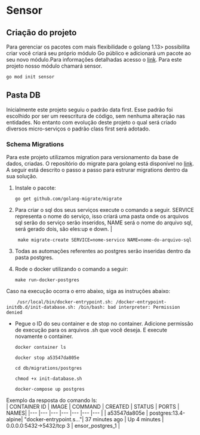 # Sensor

## Criação do projeto
Para gerenciar os pacotes com mais flexibilidade o golang 1.13> possibilita criar  você criará seu próprio módulo Go público e adicionará um pacote ao seu novo módulo.Para informações detalhadas acesso o [link](https://www.digitalocean.com/community/tutorials/how-to-use-go-modules). Para este projeto nosso módulo chamará sensor.

`go mod init sensor`

## Pasta DB
Inicialmente este projeto seguiu o padrão data first. Esse padrão foi escolhido por ser um reescritura de código, sem nenhuma alteração nas entidades. No entanto com evolução deste projeto o qual será criado diversos micro-serviços o padrão class first será adotado.

### Schema Migrations
Para este projeto utilizamos migration para versionamento da base de dados, criadas. O repositório do migrate para golang está disponível no [link](https://github.com/golang-migrate/migrate). A seguir está descrito o passo a passo para estrurar migrations dentro da sua solução.

1. Instale o pacote:

    `go get github.com/golang-migrate/migrate`

2. Para criar o sql dos seus serviços execute o comando a seguir. SERVICE representa o nome do serviço, isso criará uma pasta onde os arquivos sql serão do serviço serão inseridos, NAME será o nome do arquivo sql, será gerado dois, são eles:up e down.
|

    ` make migrate-create SERVICE=nome-servico NAME=nome-do-arquivo-sql`

3. Todas as automações referentes ao postgres serão inseridas dentro da pasta postgres.

4. Rode o docker utilizando o comando a seguir:

    `make run-docker-postgres`
    
Caso na execução ocorra o erro abaixo, siga as instruções abaixo:

        /usr/local/bin/docker-entrypoint.sh: /docker-entrypoint-initdb.d/init-database.sh: /bin/bash: bad interpreter: Permission denied

* Pegue o ID do seu container e de stop no container. Adicione permissão de execução para os arquivos .sh que você deseja.  E execute novamente o container.

    `docker container ls`

    `docker stop a53547da805e `
    
    `cd db/migrations/postgres`

    `chmod +x init-database.sh`

    `docker-compose up postgres`



Exemplo da resposta do comando ls:    
| CONTAINER ID | IMAGE | COMMAND | CREATED | STATUS | PORTS | NAMES|
|--- |--- |--- |--- |--- |--- |--- |
| a53547da805e | postgres:13.4-alpine| "docker-entrypoint.s…"| 37 minutes ago | Up 4 minutes | 0.0.0.0:5432->5432/tcp  3 | ensor_postgres_1 |


